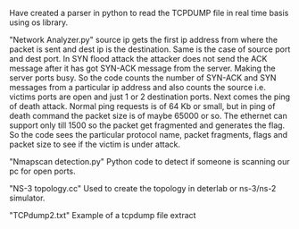 Have created a parser in python to read the TCPDUMP file in real time basis using os library.

"Network Analyzer.py"
source ip gets the first ip address from where the packet is sent and dest ip is the destination.
Same is the case of source port and dest port.
In SYN flood attack the attacker does not send the ACK message after it has got SYN-ACK message from the server. Making the server ports busy. So the code counts the number of SYN-ACK and SYN messages from a particular ip address and also counts the source i.e. victims ports are open and just 1 or 2 destination ports.
Next comes the ping of death attack. Normal ping requests is of 64 Kb or small, but in ping of death command the packet size is of maybe 65000 or so. The ethernet can support only till 1500 so the packet get fragmented and generates the flag. So the code sees the particular protocol name, packet fragments, flags and packet size to see if the victim is under attack.

"Nmapscan detection.py"
Python code to detect if someone is scanning our pc for open ports.


"NS-3 topology.cc" 
Used to create the topology in deterlab or ns-3/ns-2 simulator.

"TCPdump2.txt"
Example of a tcpdump file extract